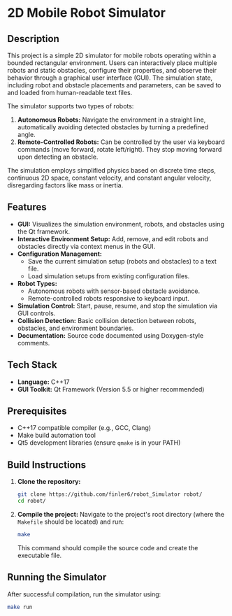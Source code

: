 # 2D Mobile Robot Simulator

## Description

This project is a simple 2D simulator for mobile robots operating within a bounded rectangular environment. Users can interactively place multiple robots and static obstacles, configure their properties, and observe their behavior through a graphical user interface (GUI). The simulation state, including robot and obstacle placements and parameters, can be saved to and loaded from human-readable text files.

The simulator supports two types of robots:
1.  **Autonomous Robots:** Navigate the environment in a straight line, automatically avoiding detected obstacles by turning a predefined angle.
2.  **Remote-Controlled Robots:** Can be controlled by the user via keyboard commands (move forward, rotate left/right). They stop moving forward upon detecting an obstacle.

The simulation employs simplified physics based on discrete time steps, continuous 2D space, constant velocity, and constant angular velocity, disregarding factors like mass or inertia.

## Features

* **GUI:** Visualizes the simulation environment, robots, and obstacles using the Qt framework.
* **Interactive Environment Setup:** Add, remove, and edit robots and obstacles directly via context menus in the GUI.
* **Configuration Management:**
    * Save the current simulation setup (robots and obstacles) to a text file.
    * Load simulation setups from existing configuration files.
* **Robot Types:**
    * Autonomous robots with sensor-based obstacle avoidance.
    * Remote-controlled robots responsive to keyboard input.
* **Simulation Control:** Start, pause, resume, and stop the simulation via GUI controls.
* **Collision Detection:** Basic collision detection between robots, obstacles, and environment boundaries.
* **Documentation:** Source code documented using Doxygen-style comments.

## Tech Stack

* **Language:** C++17
* **GUI Toolkit:** Qt Framework (Version 5.5 or higher recommended)

## Prerequisites

* C++17 compatible compiler (e.g., GCC, Clang)
* Make build automation tool
* Qt5 development libraries (ensure `qmake` is in your PATH)

## Build Instructions

1.  **Clone the repository:**
    ```bash
    git clone https://github.com/finler6/robot_Simulator robot/
    cd robot/
    ```
2.  **Compile the project:** Navigate to the project's root directory (where the `Makefile` should be located) and run:
    ```bash
    make
    ```
    This command should compile the source code and create the executable file.

## Running the Simulator

After successful compilation, run the simulator using:

```bash
make run
